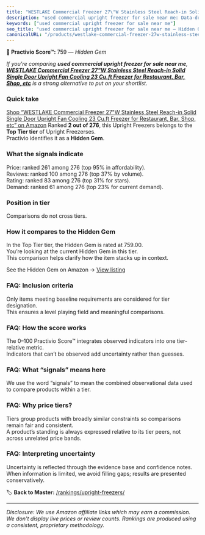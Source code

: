 ```yaml
---
title: "WESTLAKE Commercial Freezer 27\"W Stainless Steel Reach-in Solid Single Door Upright Fan Cooling 23 Cu.ft Freezer for Restaurant, Bar, Shop, etc"
description: "used commercial upright freezer for sale near me: Data-driven within Top Tier ranking using the Practivio Score™. Positioned by quality, value, demand, findabi…"
keywords: ["used commercial upright freezer for sale near me"]
seo_title: "used commercial upright freezer for sale near me — Hidden Gem Top Tier (2025)"
canonicalURL: "/products/westlake-commercial-freezer-27w-stainless-steel-reach-in-solid-single-door-upright-fan-cooling-23-cuft-freezer-for-restaurant-bar-shop-etc-B09LHLZFYZ/"
---
```


**💎 Practivio Score™:** 759 — _Hidden Gem_


*If you're comparing **used commercial upright freezer for sale near me**, **[WESTLAKE Commercial Freezer 27"W Stainless Steel Reach-in Solid Single Door Upright Fan Cooling 23 Cu.ft Freezer for Restaurant, Bar, Shop, etc](https://www.amazon.com/dp/B09LHLZFYZ?tag=practivio-20)** is a strong alternative to put on your shortlist.*
### Quick take
[Shop “WESTLAKE Commercial Freezer 27"W Stainless Steel Reach-in Solid Single Door Upright Fan Cooling 23 Cu.ft Freezer for Restaurant, Bar, Shop, etc” on Amazon](https://www.amazon.com/dp/B09LHLZFYZ?tag=practivio-20)
Ranked **2 out of 276**, this Upright Freezers belongs to the **Top Tier tier** of Upright Freezerses.  
Practivio identifies it as a **Hidden Gem**.

### What the signals indicate
Price: ranked 261 among 276 (top 95% in affordability).  
Reviews: ranked 100 among 276 (top 37% by volume).  
Rating: ranked 83 among 276 (top 31% for stars).  
Demand: ranked 61 among 276 (top 23% for current demand).

### Position in tier
Comparisons do not cross tiers.

### How it compares to the Hidden Gem
In the Top Tier tier, the Hidden Gem is rated at 759.00.  
You’re looking at the current Hidden Gem in this tier.  
This comparison helps clarify how the item stacks up in context.  

See the Hidden Gem on Amazon → [View listing](https://www.amazon.com/dp/B09LHLZFYZ?tag=practivio-20)

### FAQ: Inclusion criteria
Only items meeting baseline requirements are considered for tier designation.  
This ensures a level playing field and meaningful comparisons.

### FAQ: How the score works
The 0–100 Practivio Score™ integrates observed indicators into one tier-relative metric.  
Indicators that can’t be observed add uncertainty rather than guesses.

### FAQ: What “signals” means here
We use the word “signals” to mean the combined observational data used to compare products within a tier.

### FAQ: Why price tiers?
Tiers group products with broadly similar constraints so comparisons remain fair and consistent.  
A product’s standing is always expressed relative to its tier peers, not across unrelated price bands.

### FAQ: Interpreting uncertainty
Uncertainty is reflected through the evidence base and confidence notes.  
When information is limited, we avoid filling gaps; results are presented conservatively.


🏷️ **Back to Master:** [/rankings/upright-freezers/](/rankings/upright-freezers/)

---
_Disclosure: We use Amazon affiliate links which may earn a commission. We don’t display live prices or review counts. Rankings are produced using a consistent, proprietary methodology._
